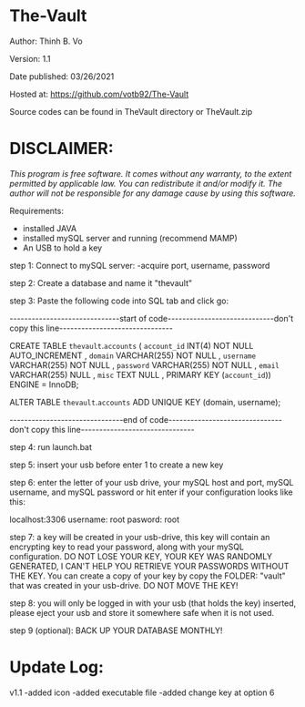# The-Vault

Author: Thinh B. Vo


Version: 1.1


Date published: 03/26/2021


Hosted at: https://github.com/votb92/The-Vault 


Source codes can be found in TheVault directory or TheVault.zip


# DISCLAIMER:
 *This program is free software. It comes without any warranty, to the extent permitted by applicable law. You can redistribute it and/or modify it. The author will not be responsible for any damage cause by using this software.*

Requirements:
- installed JAVA
- installed mySQL server and running (recommend MAMP)
- An USB to hold a key

step 1: Connect to mySQL server:
-acquire port, username, password

step 2: Create a database and name it "thevault"

step 3: Paste the following code into SQL tab and click go:

------------------------------start of code-----------------------------don't copy this line-------------------------------

 
CREATE TABLE `thevault`.`accounts` ( `account_id` INT(4) NOT NULL AUTO_INCREMENT ,
				`domain` VARCHAR(255) NOT NULL , `username` VARCHAR(255) NOT NULL , 
				`password` VARCHAR(255) NOT NULL , `email` VARCHAR(255) NULL , 
				`misc` TEXT NULL , PRIMARY KEY (`account_id`)) ENGINE = InnoDB;
				
ALTER TABLE `thevault`.`accounts` ADD UNIQUE KEY (domain, username);

-------------------------------end of code-------------------------------don't copy this line-------------------------------

step 4: run launch.bat

step 5: insert your usb before enter 1 to create a new key

step 6: enter the letter of your usb drive, your mySQL host and port, mySQL username, and mySQL password or hit enter if your configuration looks like this:

localhost:3306
username: root
pasword: root 

step 7: a key will be created in your usb-drive, this key will contain an encrypting key to read your password, along with your mySQL configuration.
DO NOT LOSE YOUR KEY, YOUR KEY WAS RANDOMLY GENERATED, I CAN'T HELP YOU RETRIEVE YOUR PASSWORDS WITHOUT THE KEY. You can create a copy of your key by copy the FOLDER: "vault" 
that was created in your usb-drive. DO NOT MOVE THE KEY!

step 8: you will only be logged in with your usb (that holds the key) inserted, please eject your usb and store it somewhere safe when it is not used. 

step 9 (optional): BACK UP YOUR DATABASE MONTHLY! 

# Update Log:

v1.1
-added icon
-added executable file
-added change key at option 6




